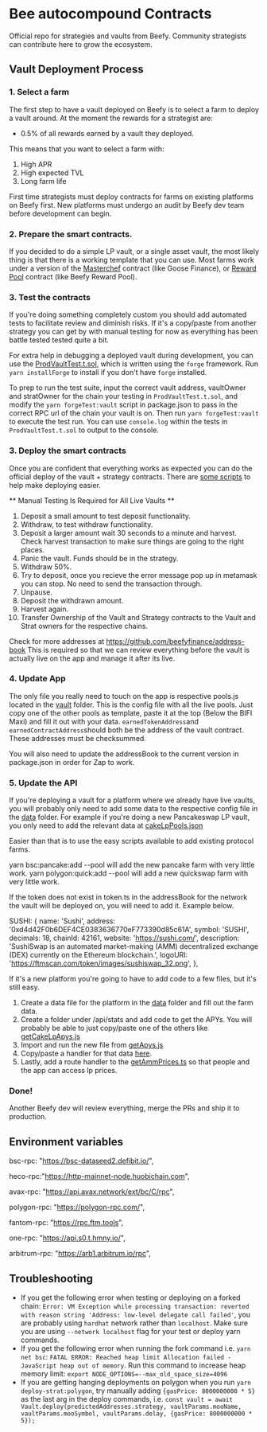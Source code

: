# Bee autocompound Contracts
Official repo for strategies and vaults from Beefy. Community strategists can contribute here to grow the ecosystem.

## Vault Deployment Process
### 1. Select a farm
The first step to have a vault deployed on Beefy is to select a farm to deploy a vault around. At the moment the rewards for a strategist are:
 - 0.5% of all rewards earned by a vault they deployed.

This means that you want to select a farm with:
1. High APR
2. High expected TVL
3. Long farm life

First time strategists must deploy contracts for farms on existing platforms on Beefy first. New platforms must undergo an audit by Beefy dev team before development can begin.

### 2. Prepare the smart contracts.
If you decided to do a simple LP vault, or a single asset vault, the most likely thing is that there is a working template that you can use. Most farms work under a version of the [Masterchef](https://bscscan.com/address/0xe70E9185F5ea7Ba3C5d63705784D8563017f2E57#code) contract (like Goose Finance), or [Reward Pool](https://arbiscan.io/address/0x48f4634c8383af01bf71aefbc125eb582eb3c74d#code) contract (like Beefy Reward Pool).

### 3. Test the contracts
If you're doing something completely custom you should add automated tests to facilitate review and diminish risks. If it's a copy/paste from another strategy you can get by with manual testing for now as everything has been battle tested tested quite a bit.

For extra help in debugging a deployed vault during development, you can use the [ProdVaultTest.t.sol](./forge/test/ProdVaultTest.t.sol), which is written using the `forge` framework. Run `yarn installForge` to install if you don't have `forge` installed.

To prep to run the test suite, input the correct vault address, vaultOwner and stratOwner for the chain your testing in `ProdVaultTest.t.sol`, and modify the `yarn forgeTest:vault` script in package.json to pass in the correct RPC url of the chain your vault is on. Then run `yarn forgeTest:vault` to execute the test run. You can use `console.log` within the tests in `ProdVaultTest.t.sol` to output to the console.

### 3. Deploy the smart contracts
Once you are confident that everything works as expected you can do the official deploy of the vault + strategy contracts. There are [some scripts](https://github.com/beefyfinance/beefy-contracts/blob/master/scripts/) to help make deploying easier.

** Manual Testing Is Required for All Live Vaults **
1. Deposit a small amount to test deposit functionality. 
2. Withdraw, to test withdraw functionality. 
3. Deposit a larger amount wait 30 seconds to a minute and harvest. Check harvest transaction to make sure things are going to the right places. 
4. Panic the vault. Funds should be in the strategy. 
5. Withdraw 50%. 
6. Try to deposit, once you recieve the error message pop up in metamask you can stop. No need to send the transaction through. 
7. Unpause.
8. Deposit the withdrawn amount. 
9. Harvest again. 
10. Transfer Ownership of the Vault and Strategy contracts to the Vault and Strat owners for the respective chains. 

Check for more addresses at https://github.com/beefyfinance/address-book
This is required so that we can review everything before the vault is actually live on the app and manage it after its live.

### 4.  Update App
The only file you really need to touch on the app is respective pools.js located in the [vault](https://github.com/beefyfinance/beefy-app/tree/master/src/features/configure/vault) folder. This is the config file with all the live pools.  Just copy one of the other pools as template, paste it at the top (Below the BIFI Maxi) and fill it out with your data. `earnedTokenAddress`and `earnedContractAddress`should both be the address of the vault contract. These addresses must be checksummed. 

You will also need to update the addressBook to the current version in package.json in order for Zap to work. 

### 5. Update the API
If you're deploying a vault for a platform where we already have live vaults, you will probably only need to add some data to the respective config file in the [data](https://github.com/beefyfinance/beefy-api/tree/master/src/data) folder. For example if you're doing a new Pancakeswap LP vault, you only need to add the relevant data at [cakeLpPools.json](https://github.com/beefyfinance/beefy-api/blob/master/src/data/cakeLpPools.json)

Easier than that is to use the easy scripts available to add existing protocol farms. 

yarn bsc:pancake:add --pool <pid> will add the new pancake farm with very little work. 
yarn polygon:quick:add --pool <reward pool address> will add a new quickswap farm with very little work.
 
If the token does not exist in token.ts in the addressBook for the network the vault will be deployed on, you will need to add it. Example below. 
 
SUSHI: {
    name: 'Sushi',
    address: '0xd4d42F0b6DEF4CE0383636770eF773390d85c61A',
    symbol: 'SUSHI',
    decimals: 18,
    chainId: 42161,
    website: 'https://sushi.com/',
    description:
      'SushiSwap is an automated market-making (AMM) decentralized exchange (DEX) currently on the Ethereum blockchain.',
    logoURI: 'https://ftmscan.com/token/images/sushiswap_32.png',
  },

If it's a new platform you're going to have to add code to a few files, but it's still easy.

1. Create a data file for the platform in the [data](https://github.com/beefyfinance/beefy-api/tree/master/src/data) folder and fill out the farm data.
2. Create a folder under /api/stats and add code to get the APYs. You will probably be able to just copy/paste one of the others like [getCakeLpApys.js](https://github.com/beefyfinance/beefy-api/blob/master/src/api/stats/pancake/getCakeLpApys.js)
3. Import and run the new file from [getApys.js](https://github.com/beefyfinance/beefy-api/blob/master/src/api/stats/getApys.js)
4. Copy/paste a handler for that data [here](https://github.com/beefyfinance/beefy-api/blob/master/src/api/price/index.js).
5. Lastly, add a route handler to the [getAmmPrices.ts](https://github.com/beefyfinance/beefy-api/blob/master/src/api/stats/getAmmPrices.ts) so that people and the app can access lp prices.


### Done!
Another Beefy dev will review everything, merge the PRs and ship it to production.

## Environment variables
 bsc-rpc: "https://bsc-dataseed2.defibit.io/",
 
 heco-rpc:"https://http-mainnet-node.huobichain.com",
    
 avax-rpc: "https://api.avax.network/ext/bc/C/rpc",
    
 polygon-rpc: "https://polygon-rpc.com/",
    
 fantom-rpc: "https://rpc.ftm.tools",
 
 one-rpc: "https://api.s0.t.hmny.io/",
    
 arbitrum-rpc: "https://arb1.arbitrum.io/rpc",
 

## Troubleshooting
- If you get the following error when testing or deploying on a forked chain: `Error: VM Exception while processing transaction: reverted with reason string 'Address: low-level delegate call failed'`, you are probably using `hardhat` network rather than `localhost`. Make sure you are using `--network localhost` flag for your test or deploy yarn commands.
- If you get the following error when running the fork command i.e. `yarn net bsc`: `FATAL ERROR: Reached heap limit Allocation failed - JavaScript heap out of memory`. Run this command to increase heap memory limit: `export NODE_OPTIONS=--max_old_space_size=4096`
- If you are getting hanging deployments on polygon when you run `yarn deploy-strat:polygon`, try manually adding `{gasPrice: 8000000000 * 5}` as the last arg in the deploy commands, i.e. `const vault = await Vault.deploy(predictedAddresses.strategy, vaultParams.mooName, vaultParams.mooSymbol, vaultParams.delay, {gasPrice: 8000000000 * 5}); `
